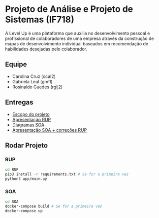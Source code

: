 # Projeto de Análise e Projeto de Sistemas (IF718)

A Level Up é uma plataforma que auxilia no desenvolvimento pessoal e profissional de colaboradores de uma empresa através da construção de mapas de desenvolvimento individual baseados em recomendação de habilidades desejadas pelo colaborador.


## Equipe

* Carolina Cruz (ccal2)
* Gabriela Leal (gmfl)
* Rosinaldo Guedes (rglj2)

## Entregas

* [Escopo do projeto](/Escopo.pdf)
* [Apresentação RUP](/RUP/Apresentação.pdf)
* [Diagramas SOA](https://drive.google.com/file/d/1n4LM_RC1Pw5MWZd_4e3yhd5xs7xC13u-/view?usp=sharing)
* [Apresentação SOA + correções RUP](https://docs.google.com/presentation/d/1DOvZDRH0CWuSSsYQl52Nd6PiGaDszgyCDNqaptMIytM/edit?usp=sharing)


## Rodar Projeto
### RUP
```bash
cd RUP
pip3 install -r requirements.txt # Se for a primeira vez
python3 app/main.py
```

### SOA
```bash
cd SOA
docker-compose build # Se for a primeira vez
docker-compose up
```
